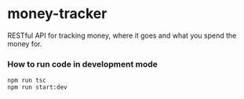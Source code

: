 # money-tracker

RESTful API for tracking money, where it goes and what you spend the money for.

### How to run code in development mode
```
npm run tsc
npm run start:dev 
```
